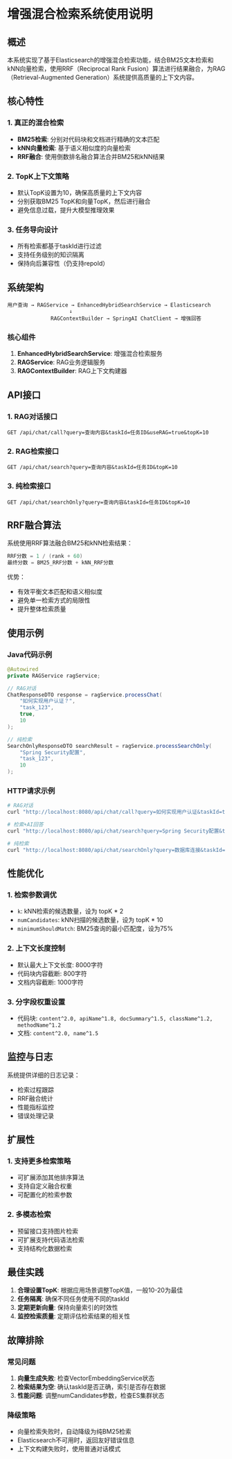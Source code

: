 # 增强混合检索系统使用说明

## 概述
本系统实现了基于Elasticsearch的增强混合检索功能，结合BM25文本检索和kNN向量检索，使用RRF（Reciprocal Rank Fusion）算法进行结果融合，为RAG（Retrieval-Augmented Generation）系统提供高质量的上下文内容。

## 核心特性

### 1. 真正的混合检索
- **BM25检索**: 分别对代码块和文档进行精确的文本匹配
- **kNN向量检索**: 基于语义相似度的向量检索
- **RRF融合**: 使用倒数排名融合算法合并BM25和kNN结果

### 2. TopK上下文策略
- 默认TopK设置为10，确保高质量的上下文内容
- 分别获取BM25 TopK和向量TopK，然后进行融合
- 避免信息过载，提升大模型推理效果

### 3. 任务导向设计
- 所有检索都基于taskId进行过滤
- 支持任务级别的知识隔离
- 保持向后兼容性（仍支持repoId）

## 系统架构

```
用户查询 → RAGService → EnhancedHybridSearchService → Elasticsearch
                    ↓
              RAGContextBuilder → SpringAI ChatClient → 增强回答
```

### 核心组件

1. **EnhancedHybridSearchService**: 增强混合检索服务
2. **RAGService**: RAG业务逻辑服务
3. **RAGContextBuilder**: RAG上下文构建器

## API接口

### 1. RAG对话接口
```http
GET /api/chat/call?query=查询内容&taskId=任务ID&useRAG=true&topK=10
```

### 2. RAG检索接口
```http
GET /api/chat/search?query=查询内容&taskId=任务ID&topK=10
```

### 3. 纯检索接口
```http
GET /api/chat/searchOnly?query=查询内容&taskId=任务ID&topK=10
```

## RRF融合算法

系统使用RRF算法融合BM25和kNN检索结果：

```java
RRF分数 = 1 / (rank + 60)
最终分数 = BM25_RRF分数 + kNN_RRF分数
```

优势：
- 有效平衡文本匹配和语义相似度
- 避免单一检索方式的局限性
- 提升整体检索质量

## 使用示例

### Java代码示例
```java
@Autowired
private RAGService ragService;

// RAG对话
ChatResponseDTO response = ragService.processChat(
    "如何实现用户认证？", 
    "task_123", 
    true, 
    10
);

// 纯检索
SearchOnlyResponseDTO searchResult = ragService.processSearchOnly(
    "Spring Security配置", 
    "task_123", 
    10
);
```

### HTTP请求示例
```bash
# RAG对话
curl "http://localhost:8080/api/chat/call?query=如何实现用户认证&taskId=task_123&topK=10"

# 检索+AI回答
curl "http://localhost:8080/api/chat/search?query=Spring Security配置&taskId=task_123&topK=10"

# 纯检索
curl "http://localhost:8080/api/chat/searchOnly?query=数据库连接&taskId=task_123&topK=10"
```

## 性能优化

### 1. 检索参数调优
- `k`: kNN检索的候选数量，设为 topK * 2
- `numCandidates`: kNN扫描的候选数量，设为 topK * 10
- `minimumShouldMatch`: BM25查询的最小匹配度，设为75%

### 2. 上下文长度控制
- 默认最大上下文长度: 8000字符
- 代码块内容截断: 800字符
- 文档内容截断: 1000字符

### 3. 分字段权重设置
- 代码块: `content^2.0, apiName^1.8, docSummary^1.5, className^1.2, methodName^1.2`
- 文档: `content^2.0, name^1.5`

## 监控与日志

系统提供详细的日志记录：
- 检索过程跟踪
- RRF融合统计
- 性能指标监控
- 错误处理记录

## 扩展性

### 1. 支持更多检索策略
- 可扩展添加其他排序算法
- 支持自定义融合权重
- 可配置化的检索参数

### 2. 多模态检索
- 预留接口支持图片检索
- 可扩展支持代码语法检索
- 支持结构化数据检索

## 最佳实践

1. **合理设置TopK**: 根据应用场景调整TopK值，一般10-20为最佳
2. **任务隔离**: 确保不同任务使用不同的taskId
3. **定期更新向量**: 保持向量索引的时效性
4. **监控检索质量**: 定期评估检索结果的相关性

## 故障排除

### 常见问题
1. **向量生成失败**: 检查VectorEmbeddingService状态
2. **检索结果为空**: 确认taskId是否正确，索引是否存在数据
3. **性能问题**: 调整numCandidates参数，检查ES集群状态

### 降级策略
- 向量检索失败时，自动降级为纯BM25检索
- Elasticsearch不可用时，返回友好错误信息
- 上下文构建失败时，使用普通对话模式
